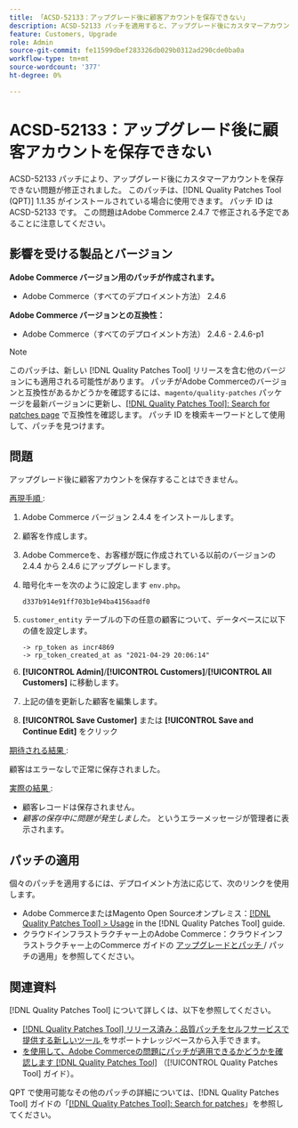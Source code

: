 ```yaml
---
title: 「ACSD-52133：アップグレード後に顧客アカウントを保存できない」
description: ACSD-52133 パッチを適用すると、アップグレード後にカスタマーアカウントを保存できないAdobe Commerceの問題を修正できます。
feature: Customers, Upgrade
role: Admin
source-git-commit: fe11599dbef283326db029b0312ad290cde0ba0a
workflow-type: tm+mt
source-wordcount: '377'
ht-degree: 0%

---
```


# ACSD-52133：アップグレード後に顧客アカウントを保存できない

ACSD-52133 パッチにより、アップグレード後にカスタマーアカウントを保存できない問題が修正されました。 このパッチは、[!DNL Quality Patches Tool (QPT)] 1.1.35 がインストールされている場合に使用できます。 パッチ ID は ACSD-52133 です。 この問題はAdobe Commerce 2.4.7 で修正される予定であることに注意してください。

## 影響を受ける製品とバージョン

**Adobe Commerce バージョン用のパッチが作成されます。**

* Adobe Commerce（すべてのデプロイメント方法） 2.4.6

**Adobe Commerce バージョンとの互換性：**

* Adobe Commerce（すべてのデプロイメント方法） 2.4.6 - 2.4.6-p1

>[!NOTE]
>
>このパッチは、新しい [!DNL Quality Patches Tool] リリースを含む他のバージョンにも適用される可能性があります。 パッチがAdobe Commerceのバージョンと互換性があるかどうかを確認するには、`magento/quality-patches` パッケージを最新バージョンに更新し、[[!DNL Quality Patches Tool]: Search for patches page](https://experienceleague.adobe.com/tools/commerce-quality-patches/index.html) で互換性を確認します。 パッチ ID を検索キーワードとして使用して、パッチを見つけます。

## 問題

アップグレード後に顧客アカウントを保存することはできません。

<u> 再現手順 </u>:

1. Adobe Commerce バージョン 2.4.4 をインストールします。
1. 顧客を作成します。
1. Adobe Commerceを、お客様が既に作成されている以前のバージョンの 2.4.4 から 2.4.6 にアップグレードします。
1. 暗号化キーを次のように設定します `env.php`。

   `d337b914e91ff703b1e94ba4156aadf0`

1. `customer_entity` テーブルの下の任意の顧客について、データベースに以下の値を設定します。

   ```
   -> rp_token as incr4869
   -> rp_token_created_at as "2021-04-29 20:06:14"
   ```

1. **[!UICONTROL Admin]**/**[!UICONTROL Customers]**/**[!UICONTROL All Customers]** に移動します。
1. 上記の値を更新した顧客を編集します。
1. **[!UICONTROL Save Customer]** または **[!UICONTROL Save and Continue Edit]** をクリック

<u> 期待される結果 </u>:

顧客はエラーなしで正常に保存されました。

<u> 実際の結果 </u>:

* 顧客レコードは保存されません。
* *顧客の保存中に問題が発生しました。* というエラーメッセージが管理者に表示されます。

## パッチの適用

個々のパッチを適用するには、デプロイメント方法に応じて、次のリンクを使用します。

* Adobe CommerceまたはMagento Open Sourceオンプレミス：[[!DNL Quality Patches Tool] > Usage](/help/tools/quality-patches-tool/usage.md) in the [!DNL Quality Patches Tool] guide.
* クラウドインフラストラクチャー上のAdobe Commerce：クラウドインフラストラクチャー上のCommerce ガイドの [ アップグレードとパッチ ](https://experienceleague.adobe.com/docs/commerce-cloud-service/user-guide/develop/upgrade/apply-patches.html)/ パッチの適用」を参照してください。

## 関連資料

[!DNL Quality Patches Tool] について詳しくは、以下を参照してください。

* [[!DNL Quality Patches Tool]  リリース済み：品質パッチをセルフサービスで提供する新しいツール ](https://experienceleague.adobe.com/en/docs/commerce-knowledge-base/kb/announcements/commerce-announcements/magento-quality-patches-released-new-tool-to-self-serve-quality-patches) をサポートナレッジベースから入手できます。
* [ を使用して、Adobe Commerceの問題にパッチが適用できるかどうかを確認します  [!DNL Quality Patches Tool]](/help/tools/quality-patches-tool/patches-available-in-qpt/check-patch-for-magento-issue-with-magento-quality-patches.md) （[!UICONTROL Quality Patches Tool] ガイド）。


QPT で使用可能なその他のパッチの詳細については、[!DNL Quality Patches Tool] ガイドの「[[!DNL Quality Patches Tool]: Search for patches](https://experienceleague.adobe.com/tools/commerce-quality-patches/index.html)」を参照してください。
